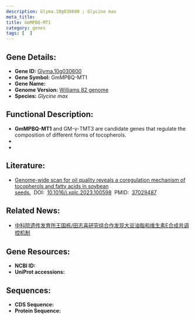 ```yaml
---
description: Glyma.10g030600 ; Glycine max
meta_title:
title: GmMPBQ-MT1
category: genes
tags: [  ]
---
```


## Gene Details:
- **Gene ID:**	[Glyma.10g030600](https://www.maizegdb.org/gene_center/gene/Glyma.10g030600)
- **Gene Symbol:** GmMPBQ-MT1
- **Gene Name:** 
- **Genome Version:** [Williams 82 genome]()
- **Species:** *Glycine max*

## Functional Description:
   - **GmMPBQ-MT1** and GM-γ-TMT3 are candidate genes that regulate the composition of different forms of tocopherols.
   - 
   - 

## Literature:
   - [Genome-wide scan for oil quality reveals a coregulation mechanism of tocopherols and fatty acids in soybean seeds.]( https://www.sciencedirect.com/science/article/pii/S2590346223001098?via%3Dihub)&nbsp;&nbsp;DOI:&nbsp;&nbsp;[10.1016/j.xplc.2023.100598](https://www.sciencedirect.com/science/article/pii/S2590346223001098?via%3Dihub)&nbsp;&nbsp;PMID:&nbsp;&nbsp;[37029487](https://pubmed.ncbi.nlm.nih.gov/37029487/)

## Related News:
   - [中科院遗传发育所王国栋/田志喜研究组合作发现大豆油脂和维生素E合成共调控机制](https://mp.weixin.qq.com/s?__biz=MzIyOTY2NDYyNQ==&mid=2247570241&idx=5&sn=ed550ac9984b0be99e9023f4d19a96c7&chksm=507dea5d02e8efa594bd0d975a0a3e5b7876d7f6b06bcafc1c152dc06f13d21ef4b93558f4ad&scene=27#wechat_redirect)

## Gene Resources:
- **NCBI ID:** [](https://www.ncbi.nlm.nih.gov/gene/?term=)
- **UniProt accessions:** [](https://www.uniprot.org/uniprotkb//entry)

## Sequences:
- **CDS Sequence:**
- **Protein Sequence:**

